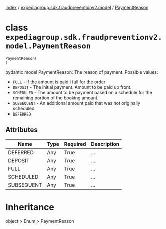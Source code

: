 [index](index.md) /
[expediagroup.sdk.fraudpreventionv2.model](expediagroup.sdk.fraudpreventionv2.model.md)
/ [PaymentReason](PaymentReason.md)

# class `expediagroup.sdk.fraudpreventionv2.model.PaymentReason`

```
PaymentReason(
)
```

pydantic model PaymentReason: The reason of payment. Possible values:

- `FULL` - If the amount is paid i full for the order
- `DEPOSIT` - The initial payment. Amount to be paid up front.
- `SCHEDULED` - The amount to be payment based on a schedule for the
  remaining portion of the booking amount.
- `SUBSEQUENT` - An additional amount paid that was not originally
  scheduled.
- `DEFERRED`

## Attributes

| Name       | Type | Required | Description |
| ---------- | ---- | -------- | ----------- |
| DEFERRED   | Any  | True     | …           |
| DEPOSIT    | Any  | True     | …           |
| FULL       | Any  | True     | …           |
| SCHEDULED  | Any  | True     | …           |
| SUBSEQUENT | Any  | True     | …           |

# Inheritance

object > Enum > PaymentReason
